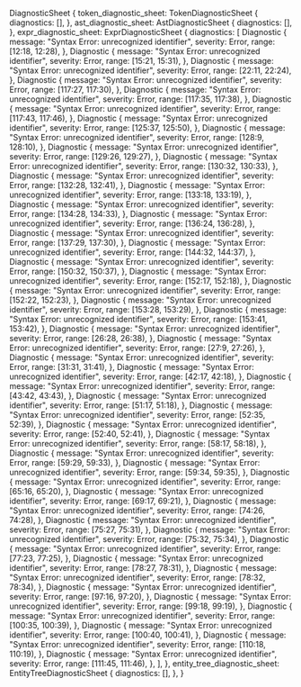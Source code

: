 DiagnosticSheet {
    token_diagnostic_sheet: TokenDiagnosticSheet {
        diagnostics: [],
    },
    ast_diagnostic_sheet: AstDiagnosticSheet {
        diagnostics: [],
    },
    expr_diagnostic_sheet: ExprDiagnosticSheet {
        diagnostics: [
            Diagnostic {
                message: "Syntax Error: unrecognized identifier",
                severity: Error,
                range: [12:18, 12:28),
            },
            Diagnostic {
                message: "Syntax Error: unrecognized identifier",
                severity: Error,
                range: [15:21, 15:31),
            },
            Diagnostic {
                message: "Syntax Error: unrecognized identifier",
                severity: Error,
                range: [22:11, 22:24),
            },
            Diagnostic {
                message: "Syntax Error: unrecognized identifier",
                severity: Error,
                range: [117:27, 117:30),
            },
            Diagnostic {
                message: "Syntax Error: unrecognized identifier",
                severity: Error,
                range: [117:35, 117:38),
            },
            Diagnostic {
                message: "Syntax Error: unrecognized identifier",
                severity: Error,
                range: [117:43, 117:46),
            },
            Diagnostic {
                message: "Syntax Error: unrecognized identifier",
                severity: Error,
                range: [125:37, 125:50),
            },
            Diagnostic {
                message: "Syntax Error: unrecognized identifier",
                severity: Error,
                range: [128:9, 128:10),
            },
            Diagnostic {
                message: "Syntax Error: unrecognized identifier",
                severity: Error,
                range: [129:26, 129:27),
            },
            Diagnostic {
                message: "Syntax Error: unrecognized identifier",
                severity: Error,
                range: [130:32, 130:33),
            },
            Diagnostic {
                message: "Syntax Error: unrecognized identifier",
                severity: Error,
                range: [132:28, 132:41),
            },
            Diagnostic {
                message: "Syntax Error: unrecognized identifier",
                severity: Error,
                range: [133:18, 133:19),
            },
            Diagnostic {
                message: "Syntax Error: unrecognized identifier",
                severity: Error,
                range: [134:28, 134:33),
            },
            Diagnostic {
                message: "Syntax Error: unrecognized identifier",
                severity: Error,
                range: [136:24, 136:28),
            },
            Diagnostic {
                message: "Syntax Error: unrecognized identifier",
                severity: Error,
                range: [137:29, 137:30),
            },
            Diagnostic {
                message: "Syntax Error: unrecognized identifier",
                severity: Error,
                range: [144:32, 144:37),
            },
            Diagnostic {
                message: "Syntax Error: unrecognized identifier",
                severity: Error,
                range: [150:32, 150:37),
            },
            Diagnostic {
                message: "Syntax Error: unrecognized identifier",
                severity: Error,
                range: [152:17, 152:18),
            },
            Diagnostic {
                message: "Syntax Error: unrecognized identifier",
                severity: Error,
                range: [152:22, 152:23),
            },
            Diagnostic {
                message: "Syntax Error: unrecognized identifier",
                severity: Error,
                range: [153:28, 153:29),
            },
            Diagnostic {
                message: "Syntax Error: unrecognized identifier",
                severity: Error,
                range: [153:41, 153:42),
            },
            Diagnostic {
                message: "Syntax Error: unrecognized identifier",
                severity: Error,
                range: [26:28, 26:38),
            },
            Diagnostic {
                message: "Syntax Error: unrecognized identifier",
                severity: Error,
                range: [27:9, 27:26),
            },
            Diagnostic {
                message: "Syntax Error: unrecognized identifier",
                severity: Error,
                range: [31:31, 31:41),
            },
            Diagnostic {
                message: "Syntax Error: unrecognized identifier",
                severity: Error,
                range: [42:17, 42:18),
            },
            Diagnostic {
                message: "Syntax Error: unrecognized identifier",
                severity: Error,
                range: [43:42, 43:43),
            },
            Diagnostic {
                message: "Syntax Error: unrecognized identifier",
                severity: Error,
                range: [51:17, 51:18),
            },
            Diagnostic {
                message: "Syntax Error: unrecognized identifier",
                severity: Error,
                range: [52:35, 52:39),
            },
            Diagnostic {
                message: "Syntax Error: unrecognized identifier",
                severity: Error,
                range: [52:40, 52:41),
            },
            Diagnostic {
                message: "Syntax Error: unrecognized identifier",
                severity: Error,
                range: [58:17, 58:18),
            },
            Diagnostic {
                message: "Syntax Error: unrecognized identifier",
                severity: Error,
                range: [59:29, 59:33),
            },
            Diagnostic {
                message: "Syntax Error: unrecognized identifier",
                severity: Error,
                range: [59:34, 59:35),
            },
            Diagnostic {
                message: "Syntax Error: unrecognized identifier",
                severity: Error,
                range: [65:16, 65:20),
            },
            Diagnostic {
                message: "Syntax Error: unrecognized identifier",
                severity: Error,
                range: [69:17, 69:21),
            },
            Diagnostic {
                message: "Syntax Error: unrecognized identifier",
                severity: Error,
                range: [74:26, 74:28),
            },
            Diagnostic {
                message: "Syntax Error: unrecognized identifier",
                severity: Error,
                range: [75:27, 75:31),
            },
            Diagnostic {
                message: "Syntax Error: unrecognized identifier",
                severity: Error,
                range: [75:32, 75:34),
            },
            Diagnostic {
                message: "Syntax Error: unrecognized identifier",
                severity: Error,
                range: [77:23, 77:25),
            },
            Diagnostic {
                message: "Syntax Error: unrecognized identifier",
                severity: Error,
                range: [78:27, 78:31),
            },
            Diagnostic {
                message: "Syntax Error: unrecognized identifier",
                severity: Error,
                range: [78:32, 78:34),
            },
            Diagnostic {
                message: "Syntax Error: unrecognized identifier",
                severity: Error,
                range: [97:16, 97:20),
            },
            Diagnostic {
                message: "Syntax Error: unrecognized identifier",
                severity: Error,
                range: [99:18, 99:19),
            },
            Diagnostic {
                message: "Syntax Error: unrecognized identifier",
                severity: Error,
                range: [100:35, 100:39),
            },
            Diagnostic {
                message: "Syntax Error: unrecognized identifier",
                severity: Error,
                range: [100:40, 100:41),
            },
            Diagnostic {
                message: "Syntax Error: unrecognized identifier",
                severity: Error,
                range: [110:18, 110:19),
            },
            Diagnostic {
                message: "Syntax Error: unrecognized identifier",
                severity: Error,
                range: [111:45, 111:46),
            },
        ],
    },
    entity_tree_diagnostic_sheet: EntityTreeDiagnosticSheet {
        diagnostics: [],
    },
}